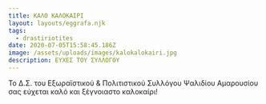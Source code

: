 ```yaml
---
title: ΚΑΛΟ ΚΑΛΟΚΑΙΡΙ
layout: layouts/eggrafa.njk
tags:
  - drastiriotites
date: 2020-07-05T15:58:45.186Z
image: /assets/uploads/images/kalokalokairi.jpg
description: ΕΥΧΕΣ ΤΟΥ ΣΥΛΛΟΓΟΥ
---
```

Το Δ.Σ. του Εξωραϊστικού & Πολιτιστικού Συλλόγου Ψαλιδίου Αμαρουσίου σας εύχεται καλό και ξέγνοιαστο καλοκαίρι!
